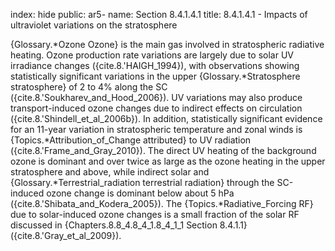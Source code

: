 index: hide
public: ar5-
name: Section 8.4.1.4.1
title: 8.4.1.4.1 - Impacts of ultraviolet variations on the stratosphere

{Glossary.*Ozone Ozone} is the main gas involved in stratospheric radiative heating. Ozone production rate variations are largely due to solar UV irradiance changes ({cite.8.'HAIGH_1994}), with observations showing statistically significant variations in the upper {Glossary.*Stratosphere stratosphere} of 2 to 4% along the SC ({cite.8.'Soukharev_and_Hood_2006}). UV variations may also produce transport-induced ozone changes due to indirect effects on circulation ({cite.8.'Shindell_et_al_2006b}). In addition, statistically significant evidence for an 11-year variation in stratospheric temperature and zonal winds is {Topics.*Attribution_of_Change attributed} to UV radiation ({cite.8.'Frame_and_Gray_2010}). The direct UV heating of the background ozone is dominant and over twice as large as the ozone heating in the upper stratosphere and above, while indirect solar and {Glossary.*Terrestrial_radiation terrestrial radiation} through the SC-induced ozone change is dominant below about 5 hPa ({cite.8.'Shibata_and_Kodera_2005}). The {Topics.*Radiative_Forcing RF} due to solar-induced ozone changes is a small fraction of the solar RF discussed in {Chapters.8.8_4.8_4_1.8_4_1_1 Section 8.4.1.1} ({cite.8.'Gray_et_al_2009}).
